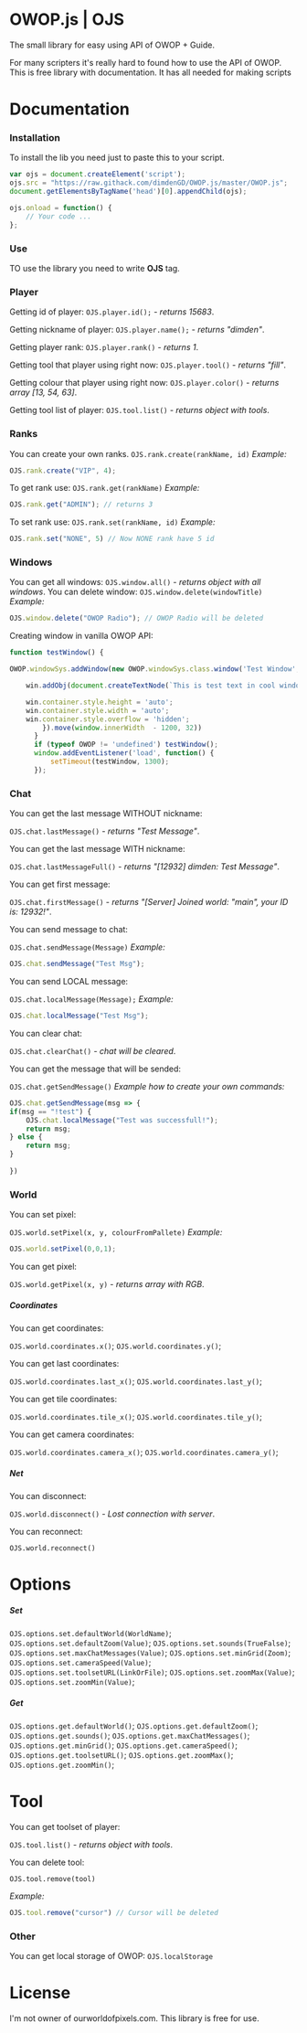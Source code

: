 # OWOP.js | OJS

The small library for easy using API of OWOP + Guide.

For many scripters it's really hard to found how to use the API of OWOP. This is free library with documentation. It has all needed for making scripts


# Documentation

### Installation
To install the lib you need just to paste this to your script.
```js
var ojs = document.createElement('script');
ojs.src = "https://raw.githack.com/dimdenGD/OWOP.js/master/OWOP.js";
document.getElementsByTagName('head')[0].appendChild(ojs);

ojs.onload = function() {
    // Your code ...
};
```

### Use

TO use the library you need to write **OJS** tag.


### Player

Getting id of player:
`OJS.player.id();` - *returns 15683*.

Getting nickname of player:
`OJS.player.name();` - *returns "dimden"*.

Getting player rank:
`OJS.player.rank()` - *returns 1*.

Getting tool that player using right now:
`OJS.player.tool()` - *returns "fill"*.

Getting colour that player using right now:
`OJS.player.color()` - *returns array [13, 54, 63]*.

Getting tool list of player:
`OJS.tool.list()` - *returns object with tools*.
### Ranks



You can create your own ranks.
`OJS.rank.create(rankName, id)`
*Example:*
```js
OJS.rank.create("VIP", 4);
```

To get rank use:
`OJS.rank.get(rankName)`
*Example:*
```js
OJS.rank.get("ADMIN"); // returns 3
```

To set rank use:
`OJS.rank.set(rankName, id)`
*Example:*
```js
OJS.rank.set("NONE", 5) // Now NONE rank have 5 id
```

### Windows

You can get all windows:
`OJS.window.all()` - *returns object with all windows*.
You can delete window:
`OJS.window.delete(windowTitle)`
*Example:*
```js
OJS.window.delete("OWOP Radio"); // OWOP Radio will be deleted
```

Creating window in vanilla OWOP API:
```js
function testWindow() {

OWOP.windowSys.addWindow(new OWOP.windowSys.class.window('Test Window', {}, function(win) {

    win.addObj(document.createTextNode(`This is test text in cool window`));

    win.container.style.height = 'auto';
    win.container.style.width = 'auto';
    win.container.style.overflow = 'hidden';
        }).move(window.innerWidth  - 1200, 32))
      }
      if (typeof OWOP != 'undefined') testWindow();
      window.addEventListener('load', function() {
          setTimeout(testWindow, 1300);
      });
```

### Chat

You can get the last message WITHOUT nickname:

`OJS.chat.lastMessage()` - *returns "Test Message"*.

You can get the last message WITH nickname:

`OJS.chat.lastMessageFull()` - *returns "[12932] dimden: Test Message"*.

You can get first message:

`OJS.chat.firstMessage()` - *returns "[Server] Joined world: "main", your ID is: 12932!"*.

You can send message to chat:

`OJS.chat.sendMessage(Message)`
*Example:*
```js
OJS.chat.sendMessage("Test Msg");
```
You can send LOCAL message:

`OJS.chat.localMessage(Message);`
*Example:*
```js
OJS.chat.localMessage("Test Msg");
```
You can clear chat:

`OJS.chat.clearChat()` - *chat will be cleared*.

You can get the message that will be sended:

`OJS.chat.getSendMessage()`
*Example how to create your own commands:*
```js
OJS.chat.getSendMessage(msg => {
if(msg == "!test") {
    OJS.chat.localMessage("Test was successfull!");
    return msg;
} else {
    return msg;
}
    
})
```

### World
You can set pixel:

`OJS.world.setPixel(x, y, colourFromPallete)`
*Example:*
```js
OJS.world.setPixel(0,0,1);
```
You can get pixel:

`OJS.world.getPixel(x, y)` - *returns array with RGB*.

##### Coordinates
You can get coordinates:

`OJS.world.coordinates.x()`;
`OJS.world.coordinates.y()`;

You can get last coordinates:

`OJS.world.coordinates.last_x()`;
`OJS.world.coordinates.last_y()`;

You can get tile coordinates:

`OJS.world.coordinates.tile_x()`;
`OJS.world.coordinates.tile_y()`;

You can get camera coordinates:

`OJS.world.coordinates.camera_x()`;
`OJS.world.coordinates.camera_y()`;


##### Net
You can disconnect:

`OJS.world.disconnect()` - *Lost connection with server*.

You can reconnect:

`OJS.world.reconnect()`

# Options
##### Set
`OJS.options.set.defaultWorld(WorldName)`;
`OJS.options.set.defaultZoom(Value)`;
`OJS.options.set.sounds(TrueFalse)`;
`OJS.options.set.maxChatMessages(Value)`;
`OJS.options.set.minGrid(Zoom)`;
`OJS.options.set.cameraSpeed(Value)`;
`OJS.options.set.toolsetURL(LinkOrFile)`;
`OJS.options.set.zoomMax(Value)`;
`OJS.options.set.zoomMin(Value)`;
##### Get
`OJS.options.get.defaultWorld()`;
`OJS.options.get.defaultZoom()`;
`OJS.options.get.sounds()`;
`OJS.options.get.maxChatMessages()`;
`OJS.options.get.minGrid()`;
`OJS.options.get.cameraSpeed()`;
`OJS.options.get.toolsetURL()`;
`OJS.options.get.zoomMax()`;
`OJS.options.get.zoomMin()`;

# Tool

You can get toolset of player:

`OJS.tool.list()` - *returns object with tools*.

You can delete tool:

`OJS.tool.remove(tool)`

*Example:*
```js
OJS.tool.remove("cursor") // Cursor will be deleted
```

### Other
You can get local storage of OWOP:
`OJS.localStorage`

# License
I'm not owner of ourworldofpixels.com. This library is free for use.
